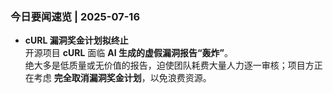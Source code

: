 ### 今日要闻速览 | 2025-07-16

- **cURL 漏洞奖金计划拟终止**  
  开源项目 **cURL** 面临 **AI 生成的虚假漏洞报告“轰炸”**。  
  绝大多是低质量或无价值的报告，迫使团队耗费大量人力逐一审核；项目方正在考虑 **完全取消漏洞奖金计划**，以免浪费资源。
